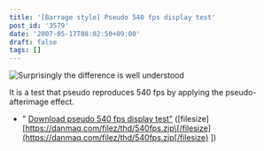 ```yaml
---
title: '[Barrage style] Pseudo 540 fps display test'
post_id: '3579'
date: '2007-05-17T08:02:50+09:00'
draft: false
tags: []
---
```


![Surprisingly the difference is well understood](https://danmaq.com/image/thd/540fps_s.png)

It is a test that pseudo reproduces 540 fps by applying the pseudo-afterimage effect.

*   " [Download pseudo 540 fps display test"](/filez/thd/540fps.zip) (\[filesize\] [https://danmaq.com/filez/thd/540fps.zip\[/filesize](https://danmaq.com/filez/thd/540fps.zip[/filesize) \])